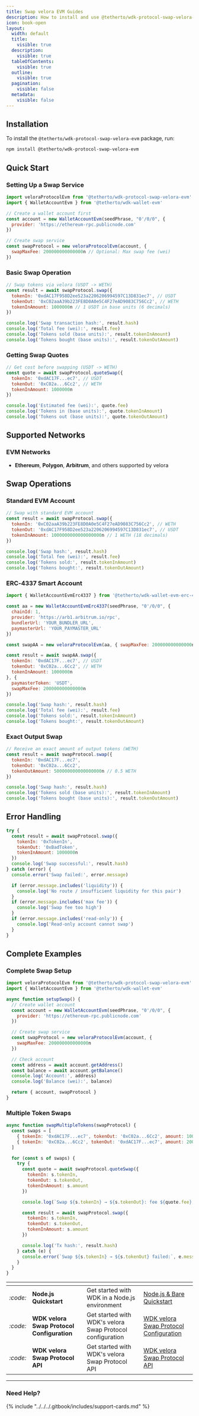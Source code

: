 ```yaml
---
title: Swap velora EVM Guides
description: How to install and use @tetherto/wdk-protocol-swap-velora-evm for swapping tokens on EVM
icon: book-open
layout:
  width: default
  title:
    visible: true
  description:
    visible: true
  tableOfContents:
    visible: true
  outline:
    visible: true
  pagination:
    visible: false
  metadata:
    visible: false
---
```


## Installation

To install the `@tetherto/wdk-protocol-swap-velora-evm` package, run:

```bash
npm install @tetherto/wdk-protocol-swap-velora-evm
```

## Quick Start

### Setting Up a Swap Service

```javascript
import veloraProtocolEvm from '@tetherto/wdk-protocol-swap-velora-evm'
import { WalletAccountEvm } from '@tetherto/wdk-wallet-evm'

// Create a wallet account first
const account = new WalletAccountEvm(seedPhrase, "0'/0/0", {
  provider: 'https://ethereum-rpc.publicnode.com'
})

// Create swap service
const swapProtocol = new veloraProtocolEvm(account, {
  swapMaxFee: 200000000000000n // Optional: Max swap fee (wei)
})
```

### Basic Swap Operation

```javascript
// Swap tokens via velora (USDT -> WETH)
const result = await swapProtocol.swap({
  tokenIn: '0xdAC17F958D2ee523a2206206994597C13D831ec7', // USDT
  tokenOut: '0xC02aaA39b223FE8D0A0e5C4F27eAD9083C756Cc2', // WETH
  tokenInAmount: 1000000n // 1 USDT in base units (6 decimals)
})

console.log('Swap transaction hash:', result.hash)
console.log('Total fee (wei):', result.fee)
console.log('Tokens sold (base units):', result.tokenInAmount)
console.log('Tokens bought (base units):', result.tokenOutAmount)
```

### Getting Swap Quotes

```javascript
// Get cost before swapping (USDT -> WETH)
const quote = await swapProtocol.quoteSwap({
  tokenIn: '0xdAC17F...ec7', // USDT
  tokenOut: '0xC02a...6Cc2', // WETH
  tokenInAmount: 1000000n
})

console.log('Estimated fee (wei):', quote.fee)
console.log('Tokens in (base units):', quote.tokenInAmount)
console.log('Tokens out (base units):', quote.tokenOutAmount)
```

## Supported Networks

### EVM Networks
- **Ethereum**, **Polygon**, **Arbitrum**, and others supported by velora

## Swap Operations

### Standard EVM Account

```javascript
// Swap with standard EVM account
const result = await swapProtocol.swap({
  tokenIn: '0xC02aaA39b223FE8D0A0e5C4F27eAD9083C756Cc2', // WETH
  tokenOut: '0xdAC17F958D2ee523a2206206994597C13D831ec7', // USDT
  tokenInAmount: 1000000000000000000n // 1 WETH (18 decimals)
})

console.log('Swap hash:', result.hash)
console.log('Total fee (wei):', result.fee)
console.log('Tokens sold:', result.tokenInAmount)
console.log('Tokens bought:', result.tokenOutAmount)
```

### ERC‑4337 Smart Account

```javascript
import { WalletAccountEvmErc4337 } from '@tetherto/wdk-wallet-evm-erc-4337'

const aa = new WalletAccountEvmErc4337(seedPhrase, "0'/0/0", {
  chainId: 1,
  provider: 'https://arb1.arbitrum.io/rpc',
  bundlerUrl: 'YOUR_BUNDLER_URL',
  paymasterUrl: 'YOUR_PAYMASTER_URL'
})

const swapAA = new veloraProtocolEvm(aa, { swapMaxFee: 200000000000000n })

const result = await swapAA.swap({
  tokenIn: '0xdAC17F...ec7', // USDT
  tokenOut: '0xC02a...6Cc2', // WETH
  tokenInAmount: 1000000n
}, {
  paymasterToken: 'USDT',
  swapMaxFee: 200000000000000n
})

console.log('Swap hash:', result.hash)
console.log('Total fee (wei):', result.fee)
console.log('Tokens sold:', result.tokenInAmount)
console.log('Tokens bought:', result.tokenOutAmount)
```

### Exact Output Swap

```javascript
// Receive an exact amount of output tokens (WETH)
const result = await swapProtocol.swap({
  tokenIn: '0xdAC17F...ec7',
  tokenOut: '0xC02a...6Cc2',
  tokenOutAmount: 500000000000000000n // 0.5 WETH
})

console.log('Swap hash:', result.hash)
console.log('Tokens sold (base units):', result.tokenInAmount)
console.log('Tokens bought (base units):', result.tokenOutAmount)
```

## Error Handling

```javascript
try {
  const result = await swapProtocol.swap({
    tokenIn: '0xTokenIn',
    tokenOut: '0xBadToken',
    tokenInAmount: 1000000n
  })
  console.log('Swap successful:', result.hash)
} catch (error) {
  console.error('Swap failed:', error.message)

  if (error.message.includes('liquidity')) {
    console.log('No route / insufficient liquidity for this pair')
  }
  if (error.message.includes('max fee')) {
    console.log('Swap fee too high')
  }
  if (error.message.includes('read-only')) {
    console.log('Read-only account cannot swap')
  }
}
```

## Complete Examples

### Complete Swap Setup

```javascript
import veloraProtocolEvm from '@tetherto/wdk-protocol-swap-velora-evm'
import { WalletAccountEvm } from '@tetherto/wdk-wallet-evm'

async function setupSwap() {
  // Create wallet account
  const account = new WalletAccountEvm(seedPhrase, "0'/0/0", {
    provider: 'https://ethereum-rpc.publicnode.com'
  })

  // Create swap service
  const swapProtocol = new veloraProtocolEvm(account, {
    swapMaxFee: 200000000000000n
  })

  // Check account
  const address = await account.getAddress()
  const balance = await account.getBalance()
  console.log('Account:', address)
  console.log('Balance (wei):', balance)

  return { account, swapProtocol }
}
```

### Multiple Token Swaps

```javascript
async function swapMultipleTokens(swapProtocol) {
  const swaps = [
    { tokenIn: '0xdAC17F...ec7', tokenOut: '0xC02a...6Cc2', amount: 1000000n }, // USDT -> WETH
    { tokenIn: '0xC02a...6Cc2', tokenOut: '0xdAC17F...ec7', amount: 200000000000000000n }, // WETH -> USDT
  ]

  for (const s of swaps) {
    try {
      const quote = await swapProtocol.quoteSwap({
        tokenIn: s.tokenIn,
        tokenOut: s.tokenOut,
        tokenInAmount: s.amount
      })

      console.log(`Swap ${s.tokenIn} → ${s.tokenOut}: fee ${quote.fee}, out ${quote.tokenOutAmount}`)

      const result = await swapProtocol.swap({
        tokenIn: s.tokenIn,
        tokenOut: s.tokenOut,
        tokenInAmount: s.amount
      })

      console.log('Tx hash:', result.hash)
    } catch (e) {
      console.error(`Swap ${s.tokenIn} → ${s.tokenOut} failed:`, e.message)
    }
  }
}
```


<table data-card-size="large" data-view="cards">
	<thead>
		<tr>
			<th></th>
			<th></th>
			<th></th>
			<th data-hidden data-card-target data-type="content-ref"></th>
		</tr>
	</thead>
	<tbody>
		<tr>
			<td>
				<i class="fa-code">:code:</i>
			</td>
			<td>
				<strong>Node.js Quickstart</strong>
			</td>
			<td>Get started with WDK in a Node.js environment</td>
			<td>
				<a href="../../../start-building/nodejs-bare-quickstart.md">Node.js & Bare Quickstart</a>
			</td>
		</tr>
        <tr>
			<td>
				<i class="fa-code">:code:</i>
			</td>
			<td>
				<strong>WDK velora Swap Protocol Configuration</strong>
			</td>
			<td>Get started with WDK's velora Swap Protocol configuration</td>
			<td>
				<a href="./configuration.md">WDK velora Swap Protocol Configuration</a>
			</td>
		</tr>
        <tr>
			<td>
				<i class="fa-code">:code:</i>
			</td>
			<td>
				<strong>WDK velora Swap Protocol API</strong>
			</td>
			<td>Get started with WDK's velora Swap Protocol API</td>
			<td>
				<a href="./api-reference.md">WDK velora Swap Protocol API</a>
			</td>
		</tr>
	</tbody>
</table>

***

### Need Help?

{% include "../../../.gitbook/includes/support-cards.md" %}




